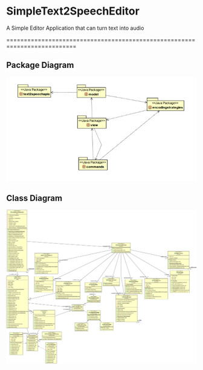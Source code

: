 # SimpleText2SpeechEditor
A Simple Editor Application that can turn text into audio


==========================================================================


## Package Diagram  
![alt text](https://github.com/irineos/SimpleText2SpeechEditor/blob/main/packageDiagram.png)

## Class Diagram  
![alt text](https://github.com/irineos/SimpleText2SpeechEditor/blob/main/ClassDiagram.png)
